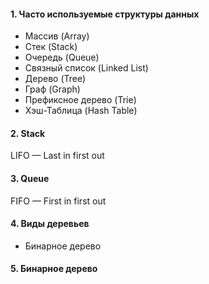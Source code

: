 #### 1. Часто используемые структуры данных
* Массив (Array)
* Стек (Stack)
* Очередь (Queue)
* Связный список (Linked List)
* Дерево (Tree)
* Граф (Graph)
* Префиксное дерево (Trie)
* Хэш-Таблица (Hash Table)


#### 2. Stack
LIFO — Last in first out

#### 3. Queue
FIFO —  First in first out

#### 4. Виды деревьев
* Бинарное дерево

#### 5. Бинарное дерево

